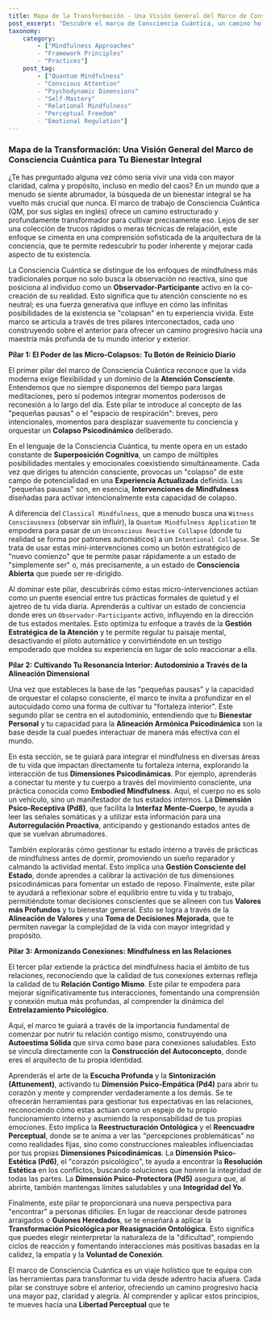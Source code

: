 ```yaml
---
title: Mapa de la Transformación - Una Visión General del Marco de Consciencia Cuántica para Tu Bienestar Integral
post_excerpt: "Descubre el marco de Consciencia Cuántica, un camino holístico para el bienestar integral. Este artículo explora tres pilares interconectados: el poder de las micro-pausas conscientes, el cultivo de la fuerza interior a través del autodominio, y la nutrición de relaciones armoniosas. Aprende a transformar tu experiencia diaria, profundizar tu autoconciencia y potenciar tus conexiones al asumir un rol activo en la construcción de tu realidad."
taxonomy:
    category:
        - ["Mindfulness Approaches"
        - "Framework Principles"
        - "Practices"]
    post_tag:
        - ["Quantum Mindfulness"
        - "Conscious Attention"
        - "Psychodynamic Dimensions"
        - "Self-Mastery"
        - "Relational Mindfulness"
        - "Perceptual Freedom"
        - "Emotional Regulation"]
---
```

### Mapa de la Transformación: Una Visión General del Marco de Consciencia Cuántica para Tu Bienestar Integral

¿Te has preguntado alguna vez cómo sería vivir una vida con mayor claridad, calma y propósito, incluso en medio del caos? En un mundo que a menudo se siente abrumador, la búsqueda de un bienestar integral se ha vuelto más crucial que nunca. El marco de trabajo de Consciencia Cuántica (QM, por sus siglas en inglés) ofrece un camino estructurado y profundamente transformador para cultivar precisamente eso. Lejos de ser una colección de trucos rápidos o meras técnicas de relajación, este enfoque se cimenta en una comprensión sofisticada de la arquitectura de la conciencia, que te permite redescubrir tu poder inherente y mejorar cada aspecto de tu existencia.

La Consciencia Cuántica se distingue de los enfoques de mindfulness más tradicionales porque no solo busca la observación no reactiva, sino que posiciona al individuo como un **Observador-Participante** activo en la co-creación de su realidad. Esto significa que tu atención consciente no es neutral; es una fuerza generativa que influye en cómo las infinitas posibilidades de la existencia se "colapsan" en tu experiencia vivida. Este marco se articula a través de tres pilares interconectados, cada uno construyendo sobre el anterior para ofrecer un camino progresivo hacia una maestría más profunda de tu mundo interior y exterior.

**Pilar 1: El Poder de las Micro-Colapsos: Tu Botón de Reinicio Diario**

El primer pilar del marco de Consciencia Cuántica reconoce que la vida moderna exige flexibilidad y un dominio de la **Atención Consciente**. Entendemos que no siempre disponemos del tiempo para largas meditaciones, pero sí podemos integrar momentos poderosos de reconexión a lo largo del día. Este pilar te introduce al concepto de las "pequeñas pausas" o el "espacio de respiración": breves, pero intencionales, momentos para desplazar suavemente tu conciencia y orquestar un **Colapso Psicodinámico** deliberado.

En el lenguaje de la Consciencia Cuántica, tu mente opera en un estado constante de **Superposición Cognitiva**, un campo de múltiples posibilidades mentales y emocionales coexistiendo simultáneamente. Cada vez que diriges tu atención consciente, provocas un "colapso" de este campo de potencialidad en una **Experiencia Actualizada** definida. Las "pequeñas pausas" son, en esencia, **Intervenciones de Mindfulness** diseñadas para activar intencionalmente esta capacidad de colapso.

A diferencia del `Classical Mindfulness`, que a menudo busca una `Witness Consciousness` (observar sin influir), la `Quantum Mindfulness Application` te empodera para pasar de un `Unconscious Reactive Collapse` (donde tu realidad se forma por patrones automáticos) a un `Intentional Collapse`. Se trata de usar estas mini-intervenciones como un botón estratégico de "nuevo comienzo" que te permite pasar rápidamente a un estado de "simplemente ser" o, más precisamente, a un estado de **Consciencia Abierta** que puede ser re-dirigido.

Al dominar este pilar, descubrirás cómo estas micro-intervenciones actúan como un puente esencial entre tus prácticas formales de quietud y el ajetreo de tu vida diaria. Aprenderás a cultivar un estado de conciencia donde eres un `Observador-Participante` activo, influyendo en la dirección de tus estados mentales. Esto optimiza tu enfoque a través de la **Gestión Estratégica de la Atención** y te permite regular tu paisaje mental, desactivando el piloto automático y convirtiéndote en un testigo empoderado que moldea su experiencia en lugar de solo reaccionar a ella.

**Pilar 2: Cultivando Tu Resonancia Interior: Autodominio a Través de la Alineación Dimensional**

Una vez que estableces la base de las "pequeñas pausas" y la capacidad de orquestar el colapso consciente, el marco te invita a profundizar en el autocuidado como una forma de cultivar tu "fortaleza interior". Este segundo pilar se centra en el autodominio, entendiendo que tu **Bienestar Personal** y tu capacidad para la **Alineación Armónica Psicodinámica** son la base desde la cual puedes interactuar de manera más efectiva con el mundo.

En esta sección, se te guiará para integrar el mindfulness en diversas áreas de tu vida que impactan directamente tu fortaleza interna, explorando la interacción de tus **Dimensiones Psicodinámicas**. Por ejemplo, aprenderás a conectar tu mente y tu cuerpo a través del movimiento consciente, una práctica conocida como **Embodied Mindfulness**. Aquí, el cuerpo no es solo un vehículo, sino un manifestador de tus estados internos. La **Dimensión Psico-Receptiva (Pd8)**, que facilita la **Interfaz Mente-Cuerpo**, te ayuda a leer las señales somáticas y a utilizar esta información para una **Autorregulación Proactiva**, anticipando y gestionando estados antes de que se vuelvan abrumadores.

También explorarás cómo gestionar tu estado interno a través de prácticas de mindfulness antes de dormir, promoviendo un sueño reparador y calmando la actividad mental. Esto implica una **Gestión Consciente del Estado**, donde aprendes a calibrar la activación de tus dimensiones psicodinámicas para fomentar un estado de reposo. Finalmente, este pilar te ayudará a reflexionar sobre el equilibrio entre tu vida y tu trabajo, permitiéndote tomar decisiones conscientes que se alineen con tus **Valores más Profundos** y tu bienestar general. Esto se logra a través de la **Alineación de Valores** y una **Toma de Decisiones Mejorada**, que te permiten navegar la complejidad de la vida con mayor integridad y propósito.

**Pilar 3: Armonizando Conexiones: Mindfulness en las Relaciones**

El tercer pilar extiende la práctica del mindfulness hacia el ámbito de tus relaciones, reconociendo que la calidad de tus conexiones externas refleja la calidad de tu **Relación Contigo Mismo**. Este pilar te empodera para mejorar significativamente tus interacciones, fomentando una comprensión y conexión mutua más profundas, al comprender la dinámica del **Entrelazamiento Psicológico**.

Aquí, el marco te guiará a través de la importancia fundamental de comenzar por nutrir tu relación contigo mismo, construyendo una **Autoestima Sólida** que sirva como base para conexiones saludables. Esto se vincula directamente con la **Construcción del Autoconcepto**, donde eres el arquitecto de tu propia identidad.

Aprenderás el arte de la **Escucha Profunda** y la **Sintonización (Attunement)**, activando tu **Dimensión Psico-Empática (Pd4)** para abrir tu corazón y mente y comprender verdaderamente a los demás. Se te ofrecerán herramientas para gestionar tus expectativas en las relaciones, reconociendo cómo estas actúan como un espejo de tu propio funcionamiento interno y asumiendo la responsabilidad de tus propias emociones. Esto implica la **Reestructuración Ontológica** y el **Reencuadre Perceptual**, donde se te anima a ver las "percepciones problemáticas" no como realidades fijas, sino como construcciones maleables influenciadas por tus propias **Dimensiones Psicodinámicas**. La **Dimensión Psico-Estética (Pd6)**, el "corazón psicológico", te ayuda a encontrar la **Resolución Estética** en los conflictos, buscando soluciones que honren la integridad de todas las partes. La **Dimensión Psico-Protectora (Pd5)** asegura que, al abrirte, también mantengas límites saludables y una **Integridad del Yo**.

Finalmente, este pilar te proporcionará una nueva perspectiva para "encontrar" a personas difíciles. En lugar de reaccionar desde patrones arraigados o **Guiones Heredados**, se te enseñará a aplicar la **Transformación Psicológica por Reasignación Ontológica**. Esto significa que puedes elegir reinterpretar la naturaleza de la "dificultad", rompiendo ciclos de reacción y fomentando interacciones más positivas basadas en la calidez, la empatía y la **Voluntad de Conexión**.

El marco de Consciencia Cuántica es un viaje holístico que te equipa con las herramientas para transformar tu vida desde adentro hacia afuera. Cada pilar se construye sobre el anterior, ofreciendo un camino progresivo hacia una mayor paz, claridad y alegría. Al comprender y aplicar estos principios, te mueves hacia una **Libertad Perceptual** que te